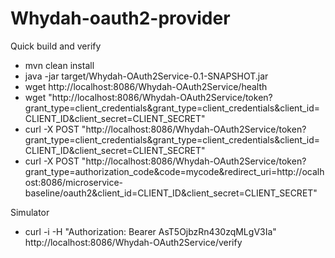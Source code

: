# Whydah-oauth2-provider



Quick build and verify
* mvn clean install
* java -jar target/Whydah-OAuth2Service-0.1-SNAPSHOT.jar
* wget http://localhost:8086/Whydah-OAuth2Service/health
* wget "http://localhost:8086/Whydah-OAuth2Service/token?grant_type=client_credentials&grant_type=client_credentials&client_id=CLIENT_ID&client_secret=CLIENT_SECRET"
* curl -X POST "http://localhost:8086/Whydah-OAuth2Service/token?grant_type=client_credentials&grant_type=client_credentials&client_id=CLIENT_ID&client_secret=CLIENT_SECRET"
* curl -X POST "http://localhost:8086/Whydah-OAuth2Service/token?grant_type=authorization_code&code=mycode&redirect_uri=http://ocalhost:8086/microservice-baseline/oauth2&client_id=CLIENT_ID&client_secret=CLIENT_SECRET"


Simulator
* curl -i -H "Authorization: Bearer AsT5OjbzRn430zqMLgV3Ia" http://localhost:8086/Whydah-OAuth2Service/verify
